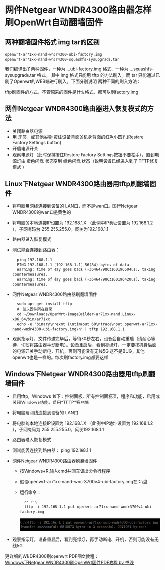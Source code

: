 # 网件Netgear WNDR4300路由器怎样刷OpenWrt自动翻墙固件


## 两种翻墙固件格式 img tar的区别

	openwrt-ar71xx-nand-wndr4300-ubi-factory.img
	openwrt-ar71xx-nand-wndr4300-squashfs-sysupgrade.tar

我们编译出了两种固件，一种为 ...ubi-factory.img 格式，一种为 ...squashfs-sysupgrade.tar 格式。 其中 img 格式只能用 tftp 的方法刷入。而 tar 只能通过已刷了Openwrt的WEB端进行刷入。下面分别说明 两种不同的刷入方法：

tftp刷固件的方式，不管原来的固件是什么格式，都可以刷factory.img

## 网件Netgear WNDR4300路由器进入恢复模式的方法

- 关闭路由器电源
- 用 牙签，或其他尖物 按住设备背面的机身背面的红色小圆孔(Restore Factory Settings button)
- 开启电源开关
- 观察电源灯（此时保持按住Restore Factory Settings按钮不要松手），直到电源灯由 橙色闪烁 状态变到 绿色闪烁 状态（说明设备已经进入到了 TFTP修复模式 ）


## Linux下Netgear WNDR4300路由器用tftp刷翻墙固件

* 将电脑用网线连接到设备的 LAN口，而不是wan口。国行Netgear WNDR4300的wan口是黄色的
* 将电脑的本地连接IP设置为 192.168.1.X （此例中IP地址设置为 192.168.1.2 ），子网掩码为 255.255.255.0，网关为192.168.1.1
* 路由器进入恢复模式
* 测试能否连接到路由器：
	
		ping 192.168.1.1
		PING 192.168.1.1 (192.168.1.1) 56(84) bytes of data.
		Warning: time of day goes back (-3646479862160196504us), taking countermeasures.
		Warning: time of day goes back (-3646479862160196420us), taking countermeasures.

* 网件Netgear WNDR4300路由器刷翻墙固件

		sudo apt-get install tftp
		#　进入固件所在目录
		cd ~/Downloads/OpenWrt-ImageBuilder-ar71xx-nand.Linux-x86_64/bin/ar71xx
		echo -e "binary\nrexmt 1\ntimeout 60\ntrace\nput openwrt-ar71xx-nand-wndr4300-ubi-factory.img\n" | tftp 192.168.1.1

* 观察指示灯，文件传送完毕后，等待80秒左右，设备会自动重启（请耐心等待，切勿将路由器手动断电）。设备重启后，看到亮绿灯，一定要按机身后面的电源开关手动断电、开机，否则可能没有无线5G 这不是BUG，其他openwrt也是一样的。每次刷factory.img都要这样


## Windows下Netgear WNDR4300路由器用tftp刷翻墙固件

* 启用tftp。Windows 10下：控制面板，所有控制面板项，程序和功能，启用或关闭Windows功能，启用“TFTP”客户端
* 将电脑用网线连接到设备的 LAN口
* 将电脑的本地连接IP设置为 192.168.1.X （此例中IP地址设置为 192.168.1.2 ），子网掩码为 255.255.255.0，网关192.168.1.1
* 路由器进入恢复模式
* 测试能否连接到路由器： ping 192.168.1.1
* 网件Netgear WNDR4300路由器刷翻墙固件  
	- 按Windows+R,输入cmd并回车调出命令行程序
	- 假设openwrt-ar71xx-nand-wndr3700v4-ubi-factory.img在C:\盘
	- 运行命令：  
	
			cd C:\
			tftp -i 192.168.1.1 put openwrt-ar71xx-nand-wndr3700v4-ubi-factory.img
			
		![netgear wndr4300 shua openwrt fanqiang gujian](images/5.tftp-flash-fanqiang-img-windows.png)
        
* 观察指示灯，设备重启后，看到亮绿灯，再手动断电、开机，否则可能没有无线5G

更详细的WNDR4300刷openwrt PDF图文教程：  
[Windows下Netgear WNDR4300刷OpenWrt固件PDF教程 by 书浅](https://software-download.name/2015/netgear-wndr4300-shua-openwrt/)